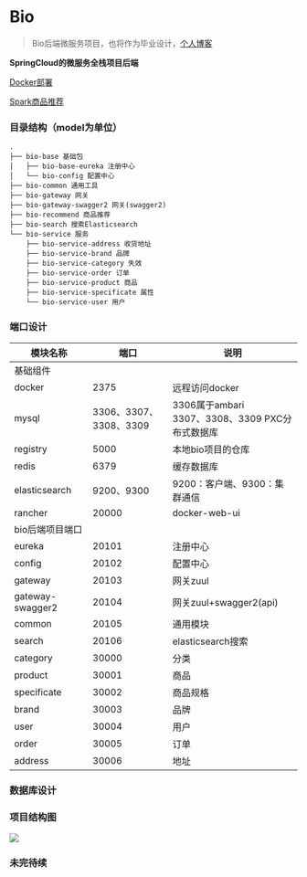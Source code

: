 # Bio

> Bio后端微服务项目，也将作为毕业设计，[个人博客](www.blzcat.cn)

**SpringCloud的微服务全栈项目后端**

<u>Docker部署</u>

<u>Spark商品推荐</u>

### 目录结构（model为单位）

```
.
├── bio-base 基础包
│   ├── bio-base-eureka 注册中心
│   └── bio-config 配置中心
├── bio-common 通用工具
├── bio-gateway 网关
├── bio-gateway-swagger2 网关(swagger2)
├── bio-recommend 商品推荐
├── bio-search 搜索Elasticsearch
└── bio-service 服务
    ├── bio-service-address 收货地址
    ├── bio-service-brand 品牌
    ├── bio-service-category 失效
    ├── bio-service-order 订单
    ├── bio-service-product 商品
    ├── bio-service-specificate 属性
    └── bio-service-user 用户
```

### 端口设计

 模块名称         | 端口                   | 说明                                               |
 ---------------- | ---------------------- | -------------------------------------------------- |
 基础组件         |                        |                                                    |
 docker           | 2375                   | 远程访问docker                                     |
 mysql            | 3306、3307、3308、3309 | 3306属于ambari<br>3307、3308、3309 PXC分布式数据库 |
 registry         | 5000                   | 本地bio项目的仓库                                  |
 redis            | 6379                   | 缓存数据库                                         |
 elasticsearch    | 9200、9300             | 9200：客户端、9300：集群通信                       |
 rancher          | 20000                  | docker-web-ui                                      |
 bio后端项目端口  |                        |                                                    |
 eureka           | 20101                  | 注册中心                                           |
 config           | 20102                  | 配置中心                                           |
 gateway          | 20103                  | 网关zuul                                           |
 gateway-swagger2 | 20104                  | 网关zuul+swagger2(api)                             |
 common           | 20105                  | 通用模块                                           |
 search           | 20106                  | elasticsearch搜索                                  |
 category         | 30000                  | 分类                                               |
 product          | 30001                  | 商品                                               |
 specificate      | 30002                  | 商品规格                                           |
 brand            | 30003                  | 品牌                                               |
 user             | 30004                  | 用户                                               |
 order            | 30005                  | 订单                                               |
 address          | 30006                  | 地址                                               |

### 数据库设计

### 项目结构图

![](https://blzcatblogsimg-1255544391.cos.ap-shanghai.myqcloud.com/bio-back.png)

### 未完待续
